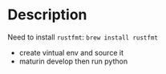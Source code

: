 # Description

Need to install `rustfmt`: `brew install rustfmt`

- create vintual env and source it
- maturin develop then run python
